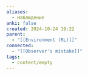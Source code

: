 ```yaml
---
aliases:
  - Наблюдение
anki: false
created: 2024-10-24 19:22
parent:
  - "[[Environment (RL)]]"
connected:
  - "[[Observer's mistake]]"
tags:
  - content/empty
---
```

